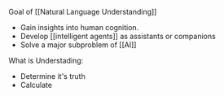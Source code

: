 Goal of [[Natural Language Understanding]]
- Gain insights into human cognition. 
- Develop [[intelligent agents]] as assistants or companions
- Solve a major subproblem of [[AI]]

What is Understading:
- Determine it's truth
- Calculate
